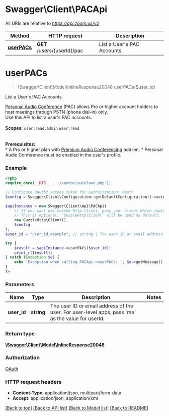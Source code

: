 # Swagger\Client\PACApi

All URIs are relative to *https://api.zoom.us/v2*

Method | HTTP request | Description
------------- | ------------- | -------------
[**userPACs**](PACApi.md#userPACs) | **GET** /users/{userId}/pac | List a User&#39;s PAC Accounts


# **userPACs**
> \Swagger\Client\Model\InlineResponse20048 userPACs($user_id)

List a User's PAC Accounts

[Personal Audio Conference](https://support.zoom.us/hc/en-us/articles/204517069-Getting-Started-with-Personal-Audio-Conference) (PAC) allows Pro or higher account holders to host meetings through PSTN (phone dial-in) only.<br>Use this API to list a user's PAC accounts.<br><br> **Scopes:** `user:read:admin` `user:read`<br> <br>  <br> **Prerequisites:**<br> * A Pro or higher plan with [Premium Audio Conferencing](https://support.zoom.us/hc/en-us/articles/204517069-Getting-Started-with-Personal-Audio-Conference) add-on. * Personal Audio Conference must be enabled in the user's profile.

### Example
```php
<?php
require_once(__DIR__ . '/vendor/autoload.php');

// Configure OAuth2 access token for authorization: OAuth
$config = Swagger\Client\Configuration::getDefaultConfiguration()->setAccessToken('YOUR_ACCESS_TOKEN');

$apiInstance = new Swagger\Client\Api\PACApi(
    // If you want use custom http client, pass your client which implements `GuzzleHttp\ClientInterface`.
    // This is optional, `GuzzleHttp\Client` will be used as default.
    new GuzzleHttp\Client(),
    $config
);
$user_id = "user_id_example"; // string | The user ID or email address of the user. For user-level apps, pass `me` as the value for userId.

try {
    $result = $apiInstance->userPACs($user_id);
    print_r($result);
} catch (Exception $e) {
    echo 'Exception when calling PACApi->userPACs: ', $e->getMessage(), PHP_EOL;
}
?>
```

### Parameters

Name | Type | Description  | Notes
------------- | ------------- | ------------- | -------------
 **user_id** | **string**| The user ID or email address of the user. For user-level apps, pass &#x60;me&#x60; as the value for userId. |

### Return type

[**\Swagger\Client\Model\InlineResponse20048**](../Model/InlineResponse20048.md)

### Authorization

[OAuth](../../README.md#OAuth)

### HTTP request headers

 - **Content-Type**: application/json, multipart/form-data
 - **Accept**: application/json, application/xml

[[Back to top]](#) [[Back to API list]](../../README.md#documentation-for-api-endpoints) [[Back to Model list]](../../README.md#documentation-for-models) [[Back to README]](../../README.md)

